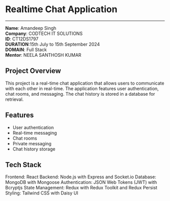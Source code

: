 # Realtime Chat Application
***
**Name**: Amandeep Singh  
**Company**: CODTECH IT SOLUTIONS  
**ID**: CT12DS1797  
**DURATION**:15th July to 15th September 2024   
**DOMAIN**: Full Stack  
**Mentor**: NEELA SANTHOSH KUMAR  


## Project Overview

This project is a real-time chat application that allows users to communicate with each other in real-time. The application features user authentication, chat rooms, and messaging. The chat history is stored in a database for retrieval.

## Features

* User authentication
* Real-time messaging
* Chat rooms
* Private messaging
* Chat history storage

## Tech Stack
Frontend: React
Backend: Node.js with Express and Socket.io
Database: MongoDB with Mongoose
Authentication: JSON Web Tokens (JWT) with Bcryptjs
State Management: Redux with Redux Toolkit and Redux Persist
Styling: Tailwind CSS with Daisy UI
